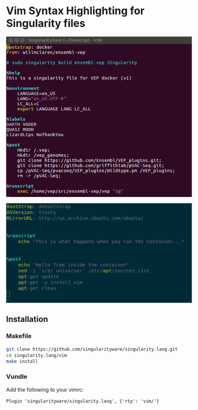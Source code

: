 # Vim Syntax Highlighting for Singularity files

![img/vim.png](img/vim.png)

![img/vim2.png](img/vim2.png)

## Installation

### Makefile

```bash
git clone https://github.com/singularityware/singularity.lang.git
cd singularity.lang/vim
make install
```

### Vundle

Add the following to your vimrc:

```vim
Plugin 'singularityware/singularity.lang', {'rtp': 'vim/'}
```
